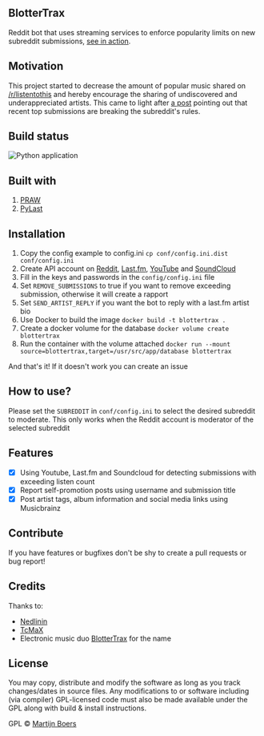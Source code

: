 
## BlotterTrax 
Reddit bot that uses streaming services to enforce popularity limits on new subreddit submissions, [see in action](https://www.reddit.com/user/fmfrequencyjammer/comments/).
  
## Motivation  
This project started to decrease the amount of popular music shared on [/r/listentothis](https://www.reddit.com/r/listentothis) and hereby encourage the sharing of undiscovered and underappreciated artists. This came to light after [a post](https://www.reddit.com/r/listentothis/comments/ensc7g/discussion_this_subreddit_has_a_major_popularity/) pointing out that recent top submissions are breaking the subreddit's rules.
  
## Build status  

![Python application](https://github.com/martijnboers/BlotterTrax/workflows/Python%20application/badge.svg)

  
## Built with  
 1. [PRAW](https://praw.readthedocs.io/en/latest/)
 2. [PyLast](https://github.com/pylast/pylast)  
  
  
## Installation
 1. Copy the config example to config.ini
 `cp conf/config.ini.dist conf/config.ini`
 2. Create API account on [Reddit](https://www.reddit.com/dev/api/), [Last.fm](https://www.last.fm/api/), [YouTube](https://developers.google.com/youtube/v3/getting-started) and [SoundCloud](https://developers.soundcloud.com/)
 3. Fill in the keys and passwords in the `config/config.ini` file
 4. Set `REMOVE_SUBMISSIONS` to true if you want to remove exceeding submission, otherwise it will create a rapport
 5. Set `SEND_ARTIST_REPLY` if you want the bot to reply with a last.fm artist bio
 6. Use Docker to build the image
 `docker build -t blottertrax .`
 7. Create a docker volume for the database
 `docker volume create blottertrax`
 8. Run the container with the volume attached
 `docker run --mount source=blottertrax,target=/usr/src/app/database blottertrax`

And that's it! If it doesn't work you can create an issue
  
## How to use?  
Please set the `SUBREDDIT` in `conf/config.ini` to select the desired subreddit to moderate. This only works when the Reddit account is moderator of the selected subreddit

## Features
- [x] Using Youtube, Last.fm and Soundcloud for detecting submissions with exceeding listen count
- [x] Report self-promotion posts using username and submission title
- [x] Post artist tags, album information and social media links using Musicbrainz

## Contribute  
  
If you have features or bugfixes don't be shy to create a pull requests or bug report!
  
## Credits  

Thanks to:
  - [Nedlinin](https://github.com/Nedlinin)
  - [TcMaX](https://github.com/TcMaX)
  - Electronic music duo [BlotterTrax](https://www.discogs.com/artist/5340327-Blotter-Trax) for the name
  
## License  
You may copy, distribute and modify the software as long as you track changes/dates in source files. Any modifications to or software including (via compiler) GPL-licensed code must also be made available under the GPL along with build & install instructions.
  
GPL © [Martijn Boers](https://github.com/martijnboers)
